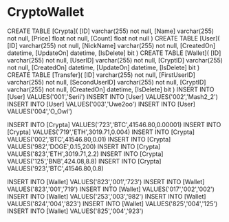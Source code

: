 # CryptoWallet
CREATE TABLE [Crypta](
	[ID] varchar(255) not null,
	[Name] varchar(255) not null,
	[Price] float not null,
	[Count] float not null
)
CREATE TABLE [User](
	[ID] varchar(255) not null,
	[NickName] varchar(255) not null,
	[CreatedOn] datetime,
	[UpdateOn] datetime,
	[IsDelete] bit
)
CREATE TABLE [Wallet](
	[ID] varchar(255) not null,	
	[UserID] varchar(255) not null,
	[CryptID] varchar(255) not null,
	[CreatedOn] datetime,
	[UpdateOn] datetime,
	[IsDelete] bit
)
CREATE TABLE [Transfer](
	[ID] varchar(255) not null,
	[FirstUserID] varchar(255) not null,
	[SecondUserID] varchar(255) not null,
	[CryptID] varchar(255) not null,
	[CreatedOn] datetime,
	[IsDelete] bit
)
INSERT INTO [User] VALUES('001','Serii')
INSERT INTO [User] VALUES('002','Mash2_2')
INSERT INTO [User] VALUES('003','Uwe2oo')
INSERT INTO [User] VALUES('004','O_Owl')

INSERT INTO [Crypta] VALUES('723','BTC',41546.80,0.00001)
INSERT INTO [Crypta] VALUES('719','ETH',3019.71,0.004)
INSERT INTO [Crypta] VALUES('002','BTC',41546.80,0.01)
INSERT INTO [Crypta] VALUES('982','DOGE',0.15,200)
INSERT INTO [Crypta] VALUES('823','ETH',3019.71,2.2)
INSERT INTO [Crypta] VALUES('125','BNB',424.08,8.8)
INSERT INTO [Crypta] VALUES('923','BTC',41546.80,0.8)

INSERT INTO [Wallet] VALUES('823','001','723')
INSERT INTO [Wallet] VALUES('823','001','719')
INSERT INTO [Wallet] VALUES('017','002','002')
INSERT INTO [Wallet] VALUES('253','003','982')
INSERT INTO [Wallet] VALUES('824','004','823')
INSERT INTO [Wallet] VALUES('825','004','125')
INSERT INTO [Wallet] VALUES('825','004','923')

